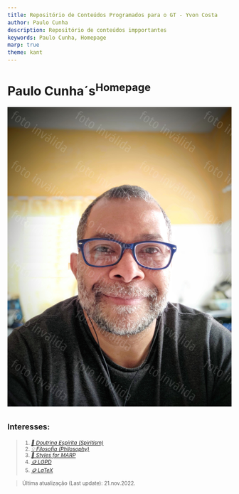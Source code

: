 ```yaml
---
title: Repositório de Conteúdos Programados para o GT - Yvon Costa
author: Paulo Cunha
description: Repositório de conteúdos impportantes 
keywords: Paulo Cunha, Homepage
marp: true
theme: kant
---
```


<!-- 
    Styles got from Juan Vera del Campo at https://github.com/Juanvvc/markdown-slides
-->

# **Paulo Cunha´s**<sup>Homepage</sup>

<!-- ![bg right](https://www.laphamsquarterly.org/sites/default/files/styles/tall_rectangle_custom_user_small_2x/public/images/contributor/plato_360x450.jpg?itok=oC0U0lCq&timestamp=1414179137) -->
<!-- ![bg right sepia:1](https://cdn.britannica.com/75/177675-131-B7A64EA6/detail-Aristotle-School-of-Athens-Plato-Raphael.jpg)
![bg sepia:1.0](https://ichef.bbci.co.uk/news/1024/branded_portuguese/47A7/production/_106234381_bbcbrasil_allankardec_acervodafederacaoespiritabrasileira.jpg) -->

<!-- _class: cool-list -->
![bg left:33%](fig/paulo-protected.jpg)

## <small>Interesses:

> 1. *[🌟 Doutrina Espírita (Spiritism)](./espiritismo/index.html)*
> 2. *[💡 Filosofia (Philosophy)]()*
> 3. *[🎀 Styles for MARP](https://github.com/cunhapaulo/marpstyle)*
> 4. *[🪙 LGPD](./lgpd/index.html)*
> 4. *[🪙 LaTeX](./lgpd/index.html)*
<!-- 3. *[Who am I?](./lgpd/index.html#2])* -->

> Última atualização (Last update): 21.nov.2022.